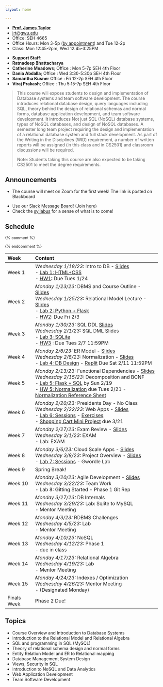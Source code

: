 ```yaml
---
layout: home

---
```

<div class="wrapper" markdown="0"><div class="footer-col-wrapper">
<div class="footer-col two-col-1">
    <ul class="contact-list">
        <li><a href="https://www.cs.seas.gwu.edu/james-taylor"><b>Prof. James Taylor</b></a></li>
        <li><a href="mailto:jrt@gwu.edu">jrt@gwu.edu</a></li>
	<li>Office: SEH 4665</li>
        <li>Office Hours: Mon 3-5p (<a href="https://calendar.app.google/ccqRFUgdXJanudnbA">by appointment</a>) and Tue 12-2p</li>
        <li>Class: Mon 12:45-2pm, Wed 12:45-3:25PM</li>
<!--        <li><i>Class and Office hours will be on Zoom for the first week of the semester!</i></li>  -->
    </ul>
</div>
<div class="footer-col two-col-2">
    <ul class="contact-list">
        <li><b>Support Staff:</b></li>
        <li><b>Ratnadeep Bhattacharya</b></li>
        <li><b>Catherine Meadows</b>; Office : Mon 5-7p SEH 4th Floor</li>
        <li><b>Dania Abdalla</b>; Office : Wed 3:30-5:30p SEH 4th Floor</li>
        <li><b>Samantha Kusner</b> Office : Fri 12-2p SEH 4th Floor</li>
        <li><b>Viraj Prakash</b>; Office : Thu 5:15-7p SEH 4th Floor</li>
    </ul>
    </div>
</div></div>

<blockquote>
This course will expose students to design and implementation of Database systems and team software development. The course introduces relational database design, query languages including SQL, theory behind the design of relational schemas and normal forms, database application development, and team software development.   It introduces  Not just SQL (NoSQL) database systems, types of NoSQL databases,  and design of NoSQL databases.  A semester long team project requiring the design and implementation of a relational database system and  full stack development.  As part of the Writing in the Disciplines (WID) requirement, a number of written reports will be assigned (in this class and in CS2501) and classroom discussions will be required.

Note: Students taking this course are also expected to be taking CS2501 to meet the degree requirements.
</blockquote>

## Announcements ##
 - The course will meet on Zoom for the first week! The link is posted on Blackboard
<!-- - You must complete [this short welcome survey](https://forms.gle/n8NQLQPSAnJxzogZ6) -->
 - Use our [Slack Message Board](https://gwu-cs2541-sp23.slack.com)! (Join [here](https://join.slack.com/t/gwu-cs2541-sp23/signup))
 - Check the [syllabus](/syllabus) for a sense of what is to come!

## Schedule

<div style="font-size:90%">

{% comment %}
<!-- Generated from: https://docs.google.com/spreadsheets/d/103QVFHUswHlAXzN5WUkTI4T6jo6w0xenXp5lP--D63M/edit#gid=0 -->
{% endcomment %}

| Week | Content |
|:---  |:--- |
| Week 1 | *Wednesday 1/18/23:* Intro to DB - [Slides](https://docs.google.com/presentation/d/1S1IpvjQzQHmBwKANpV27QqH1R6xP95xP/edit?usp=sharing&ouid=115718246862946225311&rtpof=true&sd=true) <br> - [Lab 1: HTML+CSS](lab1/)<br> - [HW1](/hw1/): Due Tues 1/24 |
| Week 2 | *Monday 1/23/23:* DBMS and Course Outline - [Slides](https://docs.google.com/presentation/d/1cWGvGGYdMJCCCibBxSsX37xsKCnwYTQS/edit?usp=share_link&ouid=115718246862946225311&rtpof=true&sd=true) <br>*Wednesday 1/25/23:* Relational Model Lecture - [Slides](https://docs.google.com/presentation/d/1ifGtyeYiRl1jyfv_QnfkyD3EsUbGSNfi/edit?usp=sharing&ouid=115718246862946225311&rtpof=true&sd=true) <br> - [Lab 2: Python + Flask](lab2/)<br> - [HW2](hw2/): Due Fri 2/3 |
| Week 3 | *Monday 1/30/23:* SQL DDL [Slides](https://docs.google.com/presentation/d/1RjlMVnJhGXRBl7fsDqPLPP1v1GS2rWUB/edit?usp=sharing&ouid=115718246862946225311&rtpof=true&sd=true) <br>*Wednesday 2/1/23:* SQL DML [Slides](https://docs.google.com/presentation/d/1L3yoiz-nm9x_H7yJ-6KIxIvjFRHScGZc/edit?usp=sharing&ouid=115718246862946225311&rtpof=true&sd=true) <br> - [Lab 3: SQLite](lab3/)<br> - [HW3](https://replit.com/team/gwucs2541sp23/HW3-SQL-Selection) : Due Tues 2/7 11:59PM |
| Week 4 | *Monday 2/6/23:* ER Model - [Slides](https://docs.google.com/presentation/d/15CeM3k5j3T4u4jLmFDghyQT2xM2imhWZ/edit?usp=sharing&ouid=115718246862946225311&rtpof=true&sd=true) <br>*Wednesday 2/8/23:* Normalization - [Slides](https://docs.google.com/presentation/d/1ToEbA5ihHr8U4wH79Zgm5o05jfKc3i5E/edit?usp=share_link&ouid=115718246862946225311&rtpof=true&sd=true) <br> - [Lab 4: DB Design](https://docs.google.com/presentation/d/1sTO_n8yzJGHiOb3wPDjHBo71o1Od-p9f/edit?usp=share_link&ouid=115718246862946225311&rtpof=true&sd=true) - [Replit](https://replit.com/team/gwucs2541sp23/Lab4-Simple-Tables) Due Sat 2/11 11:59PM |
| Week 5 | *Monday 2/13/23:* Functional Dependencies - [Slides](https://docs.google.com/presentation/d/1mn8XeT6sD2c2OVw9CuCiAsL3HGCzN9aj/edit?usp=sharing&ouid=115718246862946225311&rtpof=true&sd=true) <br>*Wednesday 2/15/23:* Decomposition and BCNF <br> - [Lab 5: Flask + SQL](https://replit.com/team/gwucs2541sp23/Lab5-Flask-SQL) by Sun 2/19<br> - [HW 5: Normalization](https://replit.com/team/gwucs2541sp23/HW5-Normalization) due Tues 2/21 - [Normalization Reference Sheet](/slides/sheet-normal-forms.pdf) |
| Week 6 | *Monday 2/20/23:* Presidents Day - No Class <br>*Wednesday 2/22/23:* Web Apps - [Slides](https://docs.google.com/presentation/d/11ad1UZvGf7g8VoTxF7VZWhuU-I_f9ccN/edit?usp=sharing&ouid=115718246862946225311&rtpof=true&sd=true) <br> - [Lab 6: Sessions](https://docs.google.com/presentation/d/1RpShcneYbpcfnckmt_mHt6ulIrOdhWXL/edit?usp=sharing&ouid=115718246862946225311&rtpof=true&sd=true) - [Exercises](https://replit.com/team/gwucs2541sp23/Lab6-Login-Page) <br> - [Shopping Cart Mini Project](/cart/) due 3/21 |
| Week 7 | *Monday 2/27/23:* Exam Review - [Slides](https://docs.google.com/presentation/d/1BZQQNa-6p8wIR4tOLjzikFMZnsTGf7n2/edit?usp=share_link&ouid=115718246862946225311&rtpof=true&sd=true) <br>*Wednesday 3/1/23:* EXAM<br> - Lab: EXAM |
| Week 8 | *Monday 3/6/23:* Cloud Scale Apps - [Slides](https://docs.google.com/presentation/d/18WdkenD-lk3gUzfmLMW_hxDpGkuDOe5y/edit?usp=sharing&ouid=115718246862946225311&rtpof=true&sd=true) <br>*Wednesday 3/8/23:* Project Overview - [Slides](https://docs.google.com/presentation/d/1nkthLSDBaM0dA2dwOZGsy5qQz9UTT_bG/edit?usp=sharing&ouid=115718246862946225311&rtpof=true&sd=true) <br> - [Lab 7: Sessions](https://docs.google.com/presentation/d/1HdKaNpF-hgQPt9yaqeOsQDYs5r_ym0zO/edit?usp=sharing&ouid=115718246862946225311&rtpof=true&sd=true) - Gwordle Lab <!-- [Integrated](https://replit.com/team/gwucs2541sp23/gwordle-integrated), [Frontend](https://replit.com/team/gwucs2541sp23/gwordle-front), [Backend](https://replit.com/team/gwucs2541sp23/gwordle-back) --> |
| Week 9 | Spring Break! |
| Week 10 | *Monday 3/20/23:* Agile Development - [Slides](https://docs.google.com/presentation/d/1kZmzI1giii8czbHaME7rSlmmQQX7jJVW/edit?usp=sharing&ouid=115718246862946225311&rtpof=true&sd=true) <br>*Wednesday 3/22/23:* Team Work <br> - Lab 8: Gitting Started - Phase 1 Git Rep |
| Week 11 | *Monday 3/27/23:* DB Internals <br>*Wednesday 3/29/23:* Lab: Sqlite to MySQL <br> - Mentor Meeting |
| Week 12 | *Monday 4/3/23:* RDBMS Challenges <br>*Wednesday 4/5/23:* Lab <br> - Mentor Meeting |
| Week 13 | *Monday 4/10/23:* NoSQL <br>*Wednesday 4/12/23:* Phase 1<br> - due in class |
| Week 14 | *Monday 4/17/23:* Relational Algebra <br>*Wednesday 4/19/23:* Lab<br> - Mentor Meeting |
| Week 15 | *Monday 4/24/23:* Indexes / Optimization <br>*Wednesday 4/26/23:* Mentor Meeting<br> - (Designated Monday) |
|Finals Week | Phase 2 Due! | 

</div>

## Topics ##

 - Course Overview and Introduction to Database Systems
 - Introduction to the Relational Model and Relational Algebra
 - SQL and programming in SQL (MySQL)
 - Theory of relational schema design and normal forms
 - Entity Relation Model and ER to Relational mapping
 - Database Management System Design
 - Views, Security in SQL
 - Introduction to NoSQL and Data Analytics 
 - Web Application Development
 - Team Software Development 
